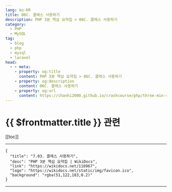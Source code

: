 ```yaml
---
lang: ko-KR
title: 06C. 클래스 사용하기
description: PHP 3분 핵심 요약집 > 06C. 클래스 사용하기
category: 
  - PHP
  - MySQL
tag: 
  - blog
  - php
  - mysql
  - laravel
head:
  - - meta:
    - property: og:title
      content: PHP 3분 핵심 요약집 > 06C. 클래스 사용하기
    - property: og:description
      content: 06C. 클래스 사용하기
    - property: og:url
      content: https://chanhi2000.github.io/crashcourse/php/three-min-summary/06-modern-php/06C.html
---
```


# {{ $frontmatter.title }} 관련

[[toc]]

---

```component VPCard
{
  "title": "7.03. 클래스 사용하기",
  "desc": "PHP 3분 핵심 요약집 | WikiDocs",
  "link": "https://wikidocs.net/116967",
  "logo": "https://wikidocs.net/static/img/favicon.ico",
  "background": "rgba(51,122,183,0.2)"
}
```

---

<TagLinks />